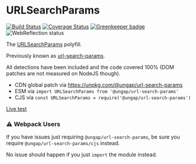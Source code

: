 # URLSearchParams

[![Build Status](https://travis-ci.com/ungap/url-search-params.svg?branch=master)](https://travis-ci.com/ungap/url-search-params) [![Coverage Status](https://coveralls.io/repos/github/ungap/url-search-params/badge.svg?branch=master)](https://coveralls.io/github/ungap/url-search-params?branch=master) [![Greenkeeper badge](https://badges.greenkeeper.io/ungap/url-search-params.svg)](https://greenkeeper.io/) ![WebReflection status](https://offline.report/status/webreflection.svg)


The [URLSearchParams](https://developer.mozilla.org/en-US/docs/Web/API/URLSearchParams) polyfill.

Previously known as [url-search-params](https://github.com/WebReflection/url-search-params).

All detections have been included and the code covered 100% (DOM patches are not measured on NodeJS though).

  * CDN global patch via https://unpkg.com/@ungap/url-search-params
  * ESM via `import URLSearchParams from '@ungap/url-search-params'`
  * CJS via `const URLSearchParams = require('@ungap/url-search-params')`

[Live test](https://ungap.github.io/url-search-params/test/)

### ⚠ Webpack Users

If you have issues just requiring `@ungap/url-search-params`, be sure you require `@ungap/url-search-params/cjs` instead.

No issue should happen if you just `import` the module instead.
